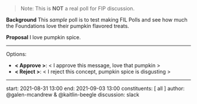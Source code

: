 > Note: This is **NOT** a real poll for FIP discussion. 

**Background**
This *sample* poll is to test making FIL Polls and see how much the Foundations love their pumpkin flavored treats.

**Proposal**
I love pumpkin spice.

---
Options:
- **< Approve >**: < I approve this message, love that pumpkin >
- **< Reject >**: < I reject this concept, pumpkin spice is disgusting >

---
start: 2021-08-31 13:00
end: 2021-09-03 13:00
constituents: [ all ]
author: @galen-mcandrew & @kaitlin-beegle
discussion: slack

